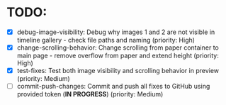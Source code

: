 # TODO:

- [x] debug-image-visibility: Debug why images 1 and 2 are not visible in timeline gallery - check file paths and naming (priority: High)
- [x] change-scrolling-behavior: Change scrolling from paper container to main page - remove overflow from paper and extend height (priority: High)
- [x] test-fixes: Test both image visibility and scrolling behavior in preview (priority: Medium)
- [ ] commit-push-changes: Commit and push all fixes to GitHub using provided token (**IN PROGRESS**) (priority: Medium)
